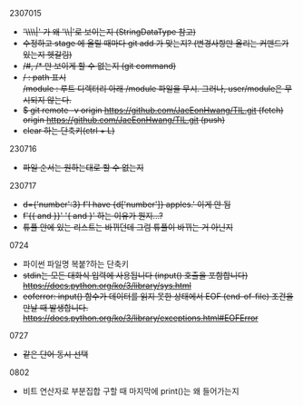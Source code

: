 2307015
* ~~'\\\\\\\\|' 가 왜 '\\\\|'로 보이는지 (StringDataType 참고)~~
* ~~수정하고 stage 에 올릴 때마다 git add 가 맞는지? (변경사항만 올리는 커맨드가 있는지 헷갈림)~~
* ~~/#, /* 만 보이게 할 수 없는지 (git command)~~
* ~~/ : path 표시<br>
    /module : 루트 디렉터리 아래 /module 파일을 무시. 그러나, user/module은 무시되지 않는다.<br>~~
* ~~$ git remote -v
origin  https://github.com/JaeEonHwang/TIL.git (fetch)<br>
origin  https://github.com/JaeEonHwang/TIL.git (push)~~
* ~~clear 하는 단축키(ctrl + L)~~

230716
* ~~파일 순서는 원하는대로 할 수 없는지~~

230717
* ~~d={'number':3}
f'I have {d['number']} apples.'
이게 안 됨~~
* ~~f'{{ and }}' '{ and }'
    하는 이유가 뭔지...?~~
* ~~튜플 안에 있는 리스트는 바뀌던데 그럼 튜플이 바뀌는 거 아닌지~~

0724
* 파이썬 파일명 복붙?하는 단축키
*  ~~stdin는 모든 대화식 입력에 사용됩니다 (input() 호출을 포함합니다) https://docs.python.org/ko/3/library/sys.html~~
* ~~eoferror: input() 함수가 데이터를 읽지 못한 상태에서 EOF (end-of-file) 조건을 만날 때 발생합니다. https://docs.python.org/ko/3/library/exceptions.html#EOFError~~

0727
* ~~같은 단어 동시 선택~~

0802
* 비트 연산자로 부분집합 구할 때 마지막에 print()는 왜 들어가는지